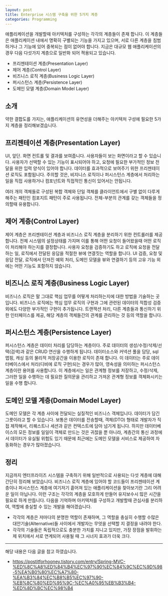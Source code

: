 ```yaml
---
layout: post
title: Enterprise 시스템 구축을 위한 5가지 계층
categories: Programming
---
```


애플리케이션을 개발할때 아키텍처를 구성하는 각각의 계층들이 존재 합니다. 이 계층들은 애플리케이션 내에서 명확히 구별되는 기능을 가지고 있으며, 서로 다른 계층을 침범하거나 그 기능에 있어 중복되는 점이 없어야 합니다. 지금은 대규모 웹 애플리케이션의 경우 다음 다섯가지 계층으로 일반화 되어 젹용되고 있습니다.

- 프리젠테이션 계층(Presentation Layer)
- 제어 계층(Control Layer)
- 비즈니스 로직 계층(Business Logic Layer)
- 퍼시스턴스 계층(Persistence Layer)
- 도메인 모델 계층(Domain Model Layer)

## 소개

약한 결합도를 가지는, 애플리케이션의 유연성을 더해주는 아키텍처 구성에 필요한 5가지 계층을 정리해보겠습니다.

## 프리젠테이션 계층(Presentation Layer)

UI, 앞단. 화면 컨트롤 및 결과를 보여줍니다. 사용자들이 보는 화면이라고 할 수 있습니다. 사용자가 선택할 수 있는 기능이 표시되어야 하고, 요청에 필요한 부가적인 정보 전달을 위한 입력 양식이 있어야 합니다. 데이터를 효과적으로 보여주기 위한 프리젠테이션 로직도 포함됩니다. 주의할 것은, 비지니스 로직이나 퍼시스턴스 계층에서 처리하는 일을 직접 사용하거나 컴포넌트와 직접적인 통신이 있어서는 안됩니다.

여러 개의 객체들로 구성된 복합 객체와 단일 객체를 클라이언트에서 구별 없이 다루게 해주는 패턴인 컴포지트 패턴이 주로 사용됩니다. 전체-부분의 관계를 갖는 객체들을 정의할때 유용합니다.

## 제어 계층(Control Layer)

제어 계층은 프리젠테이션 계층과 비즈니스 로직 계층을 분리하기 위한 컨트롤러를 제공합니다. 전체 시스템의 설정상태를 가지며 이를 통해 어떤 요청이 들어왔을때 어떤 로직이 처리해야 하는지를 결정합니다. 사용자 요청을 검증하기도 하고 로직에 요청을 전달하는 일, 로직에서 전달된 응답을 적절한 뷰에 연결짓는 역할을 합니다. UI 검증, 요청 및 응답 전달, 로직에서 던져진 예외 처리, 도메인 모델을 뷰와 연결하기 등의 고유 기능 외에는 어떤 기능도 포함하지 않습니다.

## 비즈니스 로직 계층(Business Logic Layer)

비즈니스 로직은 말 그대로 핵심 업무를 어떻게 처리하는지에 대한 방법을 기술하는 곳입니다. 비즈니스 로직에는 핵심 업무 로직의 구현과 그에 관련된 데이터의 적합성 검증 외에도 다양한 부가적인 구현이 추가됩니다. 트랜잭션 처리, 다른 계층들과 통신하기 위한 인터페이스를 제공, 해당 계층의 객체들간의 관계를 관리하는 것 등의 역할을 합니다.

## 퍼시스턴스 계층(Persistence Layer)

퍼시스턴스 계층은 데이터 처리를 담당하는 계층이다. 주로 데이터의 생성/수정/삭제/선택(검색)과 같은 CRUD 연산을 수행하게 됩니다. 데이터소스와 커넥션 풀을 담당, sql 맵핑, 캐싱 등의 물리적 저장공간을 이용한 로직이 존재 합니다. 이 데이터는 주로 데이터베이스에서 처리(디비에 로직 구현)되는 경우가 많아, 영속성을 의미하는 퍼시스턴스 계층이란 용어를 사용합니다. 이 계층에서는 일은 관계형 정보를 저장하고, 수정/삭제, 그러한 일을 수행하는 데 필요한 질의문을 관리하고 가져온 관계형 정보를 객체화시키는 일을 수행 합니다.

## 도메인 모델 계층(Domain Model Layer)

도메인 모델은 각 계층 사이에 전달되는 실질적인 비즈니스 객체입니다. 데이터가 담긴 그릇이라고 할 수 있습니다. 보통은 데이터를 전송할때, 객체(DTO) 형태로 개발자가 직접 제작해서, 리퀘스트나 세션과 같은 컨텍스트에 담아 넘기게 됩니다. 하지만 데이터베이스의 모든 정보를 일일이 객체로 만드는 것은 귀찮을 뿐 아니라, 계층간의 통신 과정에서 데이터가 유실될 위험도 있기 때문에 최근에는 도메인 모델을 서비스로 제공하여 자동화하는 경우가 많아졌습니다.

## 정리

지금까지 엔터프라이즈 시스템을 구축하기 위해 일반적으로 사용되는 다섯 계층에 대해 간단히 정리해 보았습니다. 비즈니스 로직 계층에 있어야 할 코드들이 프리젠테이션 계층이나 퍼시스턴스 계층에 여기저기 흩어져 있는 애플리케이션을 찾아보기란 그리 어려운 일이 아닙니다. 이런 구조는 각각의 계층을 모호하게 만들어 유지보수시 많은 시간을 필요로 하게 만듭니다. 다음을 기억하며 아키텍처를 구성하고 개발할때 관심사를 분리하여, 역할에 충실할 수 있는 개발을 해야겠습니다.

- 각각의 계층은 저마다의 분명한 역할이 존재하며, 그 역할을 충실히 수행할 수많은 대안기술(Alternative)들 사이에서 개발자는 무엇을 선택할 지 결정을 내려야 한다.
- 각각의 기술들은 독립적으로도 충분한 가치를 지니고 있지만, 가장 장점을 발휘하는 제 위치에서 서로 연계되어 사용될 때 그 시너지 효과가 더욱 크다.

---

해당 내용은 다음 글을 참고 하였습니다.

- https://postitforhooney.tistory.com/entry/Spring-MVC-%ED%8C%A8%ED%84%B4%EC%97%90%EC%84%9C%EC%9D%98-5%EA%B0%80%EC%A7%80-%EA%B3%84%EC%B8%B5%EC%97%90-%EB%8C%80%ED%95%9C-%EC%A0%95%EB%B3%B4-%ED%8D%BC%EC%98%B4
